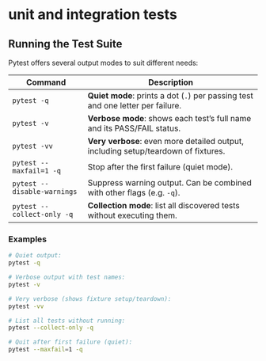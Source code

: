  # unit and integration tests
 ## Running the Test Suite

Pytest offers several output modes to suit different needs:

| Command                       | Description                                                                                 |
|-------------------------------|---------------------------------------------------------------------------------------------|
| `pytest -q`                   | **Quiet mode**: prints a dot (`.`) per passing test and one letter per failure.             |
| `pytest -v`                   | **Verbose mode**: shows each test’s full name and its PASS/FAIL status.                    |
| `pytest -vv`                  | **Very verbose**: even more detailed output, including setup/teardown of fixtures.          |
| `pytest --maxfail=1 -q`       | Stop after the first failure (quiet mode).                                                  |
| `pytest --disable-warnings`   | Suppress warning output. Can be combined with other flags (e.g. `-q`).                      |
| `pytest --collect-only -q`    | **Collection mode**: list all discovered tests without executing them.                      |

### Examples

```bash
# Quiet output:
pytest -q

# Verbose output with test names:
pytest -v

# Very verbose (shows fixture setup/teardown):
pytest -vv

# List all tests without running:
pytest --collect-only -q

# Quit after first failure (quiet):
pytest --maxfail=1 -q

